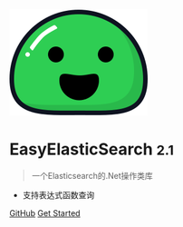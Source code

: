 <!-- _coverpage.md -->

![logo](./icon.svg)

# EasyElasticSearch <small>2.1</small>

> 一个Elasticsearch的.Net操作类库

- 支持表达式函数查询

[GitHub](https://github.com/wmchuang/EasyElasticSearch/)
[Get Started](#EasyElasticSearch)